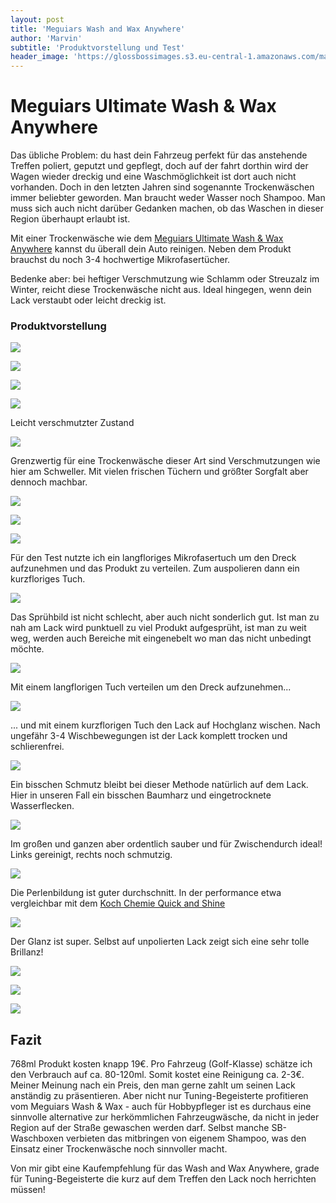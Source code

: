 ```yaml
---
layout: post
title: 'Meguiars Wash and Wax Anywhere'
author: 'Marvin'
subtitle: 'Produktvorstellung und Test'
header_image: 'https://glossbossimages.s3.eu-central-1.amazonaws.com/marvin/meguiars_wash_wax_anywhere/DSC00343.jpg'
---
```

# Meguiars Ultimate Wash &amp; Wax Anywhere

Das übliche Problem: du hast dein Fahrzeug perfekt für das anstehende Treffen poliert, geputzt und gepflegt, doch auf der fahrt dorthin wird der Wagen wieder dreckig und eine Waschmöglichkeit ist dort auch nicht vorhanden. Doch in den letzten Jahren sind sogenannte Trockenwäschen immer beliebter geworden. Man braucht weder Wasser noch Shampoo. Man muss sich auch nicht darüber Gedanken machen, ob das Waschen in dieser Region überhaupt erlaubt ist.

Mit einer Trockenwäsche wie dem [Meguiars Ultimate Wash &amp; Wax Anywhere](http://amzn.to/1IuDraF) kannst du überall dein Auto reinigen. Neben dem Produkt brauchst du noch 3-4 hochwertige Mikrofasertücher.

Bedenke aber: bei heftiger Verschmutzung wie Schlamm oder Streuzalz im Winter, reicht diese Trockenwäsche nicht aus. Ideal hingegen, wenn dein Lack verstaubt oder leicht dreckig ist.

### Produktvorstellung

![](https://glossbossimages.s3.eu-central-1.amazonaws.com/marvin/meguiars_wash_wax_anywhere/DSC00343.jpg)

![](https://glossbossimages.s3.eu-central-1.amazonaws.com/marvin/meguiars_wash_wax_anywhere/DSC00344.jpg)

![](https://glossbossimages.s3.eu-central-1.amazonaws.com/marvin/meguiars_wash_wax_anywhere/DSC00345.jpg)

![](https://glossbossimages.s3.eu-central-1.amazonaws.com/marvin/meguiars_wash_wax_anywhere/DSC00348.jpg)

Leicht verschmutzter Zustand

![](https://glossbossimages.s3.eu-central-1.amazonaws.com/marvin/meguiars_wash_wax_anywhere/DSC00349.jpg)

Grenzwertig für eine Trockenwäsche dieser Art sind Verschmutzungen wie hier am Schweller. Mit vielen frischen Tüchern und größter Sorgfalt aber dennoch machbar.

![](https://glossbossimages.s3.eu-central-1.amazonaws.com/marvin/meguiars_wash_wax_anywhere/DSC00350.jpg)

![](https://glossbossimages.s3.eu-central-1.amazonaws.com/marvin/meguiars_wash_wax_anywhere/DSC00353.jpg)

![](https://glossbossimages.s3.eu-central-1.amazonaws.com/marvin/meguiars_wash_wax_anywhere/DSC00354.jpg)

Für den Test nutzte ich ein langfloriges Mikrofasertuch um den Dreck aufzunehmen und das Produkt zu verteilen. Zum auspolieren dann ein kurzfloriges Tuch.

![](https://glossbossimages.s3.eu-central-1.amazonaws.com/marvin/meguiars_wash_wax_anywhere/DSC00355.jpg)

Das Sprühbild ist nicht schlecht, aber auch nicht sonderlich gut. Ist man zu nah am Lack wird punktuell zu viel Produkt aufgesprüht, ist man zu weit weg, werden auch Bereiche mit eingenebelt wo man das nicht unbedingt möchte.

![](https://glossbossimages.s3.eu-central-1.amazonaws.com/marvin/meguiars_wash_wax_anywhere/DSC00356.jpg)

Mit einem langflorigen Tuch verteilen um den Dreck aufzunehmen...

![](https://glossbossimages.s3.eu-central-1.amazonaws.com/marvin/meguiars_wash_wax_anywhere/DSC00357.jpg)

... und mit einem kurzflorigen Tuch den Lack auf Hochglanz wischen. Nach ungefähr 3-4 Wischbewegungen ist der Lack komplett trocken und schlierenfrei.

![](https://glossbossimages.s3.eu-central-1.amazonaws.com/marvin/meguiars_wash_wax_anywhere/DSC00359.jpg)

Ein bisschen Schmutz bleibt bei dieser Methode natürlich auf dem Lack. Hier in unseren Fall ein bisschen Baumharz und eingetrocknete Wasserflecken.

![](https://glossbossimages.s3.eu-central-1.amazonaws.com/marvin/meguiars_wash_wax_anywhere/DSC00360.jpg)

Im großen und ganzen aber ordentlich sauber und für Zwischendurch ideal! Links gereinigt, rechts noch schmutzig.

![](https://glossbossimages.s3.eu-central-1.amazonaws.com/marvin/meguiars_wash_wax_anywhere/DSC00362.jpg)

Die Perlenbildung ist guter durchschnitt. In der performance etwa vergleichbar mit dem [Koch Chemie Quick and Shine](http://amzn.to/1Yg3743)

![](https://glossbossimages.s3.eu-central-1.amazonaws.com/marvin/meguiars_wash_wax_anywhere/DSC00365.jpg)

Der Glanz ist super. Selbst auf unpolierten Lack zeigt sich eine sehr tolle Brillanz!

![](https://glossbossimages.s3.eu-central-1.amazonaws.com/marvin/meguiars_wash_wax_anywhere/DSC00377.jpg)

![](https://glossbossimages.s3.eu-central-1.amazonaws.com/marvin/meguiars_wash_wax_anywhere/DSC00379.jpg)

![](https://glossbossimages.s3.eu-central-1.amazonaws.com/marvin/meguiars_wash_wax_anywhere/DSC00382.jpg)

## Fazit

768ml Produkt kosten knapp 19€. Pro Fahrzeug (Golf-Klasse) schätze ich den Verbrauch auf ca. 80-120ml. Somit kostet eine Reinigung ca. 2-3€. Meiner Meinung nach ein Preis, den man gerne zahlt um seinen Lack anständig zu präsentieren. Aber nicht nur Tuning-Begeisterte profitieren vom Meguiars Wash &amp; Wax - auch für Hobbypfleger ist es durchaus eine sinnvolle alternative zur herkömmlichen Fahrzeugwäsche, da nicht in jeder Region auf der Straße gewaschen werden darf. Selbst manche SB-Waschboxen verbieten das mitbringen von eigenem Shampoo, was den Einsatz einer Trockenwäsche noch sinnvoller macht.

Von mir gibt eine Kaufempfehlung für das Wash and Wax Anywhere, grade für Tuning-Begeisterte die kurz auf dem Treffen den Lack noch herrichten müssen!